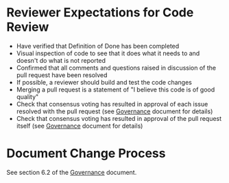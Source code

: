 # Reviewer Expectations for Code Review
- Have verified that Definition of Done has been completed
- Visual inspection of code to see that it does what it needs to and doesn't do what is not reported
- Confirmed that all comments and questions raised in discussion of the pull request have been resolved
- If possible, a reviewer should build and test the code changes
- Merging a pull request is a statement of "I believe this code is of good quality"
- Check that consensus voting has resulted in approval of each issue resolved with the pull request (see [Governance](../Governance_Documents/Governance.md#62-development-documents) document for details)
- Check that consensus voting has resulted in approval of the pull request itself (see [Governance](../Governance_Documents/Governance.md#62-development-documents) document for details)

# Document Change Process
See section 6.2 of the [Governance](../Governance_Documents/Governance.md#62-development-documents) document.